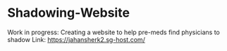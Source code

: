 # Shadowing-Website

Work in progress: Creating a website to help pre-meds find physicians to shadow
Link: https://jahansherk2.sg-host.com/
